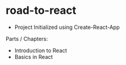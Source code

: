 # road-to-react
- Project Initialized using Create-React-App

Parts / Chapters:
- Introduction to React
- Basics in React